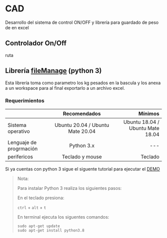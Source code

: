 # CAD
Desarrollo del sistema de control ON/OFF y librería para guardado de peso de en excel

## Controlador On/Off

ruta

## Librería [**fileManage**](https://github.com/scanf30/CAD/blob/master/control/Control_Bascula/fileManage.py) (python 3)

Esta librería toma como parametro los kg pesados en la bascula y los anexa a un workspace para al final exportarlo a un archivo excel.

### Requerimientos

|                   | Recomendados  | Mínimos |
| ----------------- |:-------------:| -----:  |
| Sistema operativo | Ubuntu 20.04 / Ubuntu Mate 20.04  | Ubuntu 18.04 / Ubuntu Mate 18.04   |
| Lenguaje de progrmación | Python 3.x      |   ---   |
| perifericos  | Teclado y mouse    |  Teclado   |

Si ya cuentas con python 3 sigue el siguente tutorial para ejecutar el [DEMO](https://github.com/scanf30/CAD/blob/master/control/Control_Bascula)

>Nota:
>
> Para instalar Python 3 realiza los siguientes pasos:
>
>En el teclado presiona:
>
> `ctrl` + `alt` + `t`
>
>En terminal ejecuta los siguentes comandos:
>```
> sudo apt-get update
> sudo apt-get install python3.8
>```

